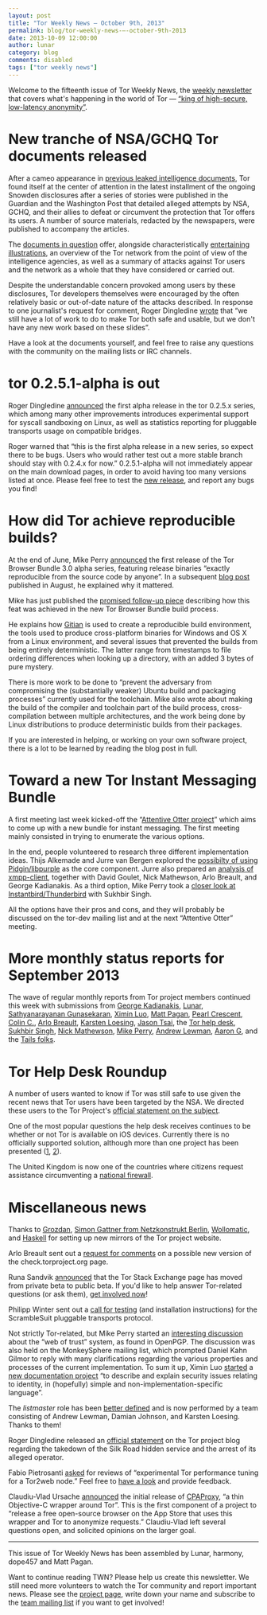 ```yaml
---
layout: post
title: "Tor Weekly News — October 9th, 2013"
permalink: blog/tor-weekly-news-—-october-9th-2013
date: 2013-10-09 12:00:00
author: lunar
category: blog
comments: disabled
tags: ["tor weekly news"]
---
```


Welcome to the fifteenth issue of Tor Weekly News, the [weekly newsletter](https://lists.torprojet.org/cgi-bin/mailman/listinfo/tor-news) that covers what's happening in the world of Tor — [“king of high-secure, low-latency anonymity”](http://www.theguardian.com/world/interactive/2013/oct/04/tor-high-secure-internet-anonymity).

New tranche of NSA/GCHQ Tor documents released
==============================================

After a cameo appearance in [previous leaked intelligence documents](https://blog.torproject.org/blog/tor-nsa-gchq-and-quick-ant-speculation), Tor found itself at the center of attention in the latest installment of the ongoing Snowden disclosures after a series of stories were published in the Guardian and the Washington Post that detailed alleged attempts by NSA, GCHQ, and their allies to defeat or circumvent the protection that Tor offers its users. A number of source materials, redacted by the newspapers, were published to accompany the articles.

The [documents in question](http://media.encrypted.cc/files/nsa) offer, alongside characteristically [entertaining illustrations](https://twitter.com/EFF/status/386291345301581825), an overview of the Tor network from the point of view of the intelligence agencies, as well as a summary of attacks against Tor users and the network as a whole that they have considered or carried out.

Despite the understandable concern provoked among users by these disclosures, Tor developers themselves were encouraged by the often relatively basic or out-of-date nature of the attacks described. In response to one journalist's request for comment, Roger Dingledine [wrote](https://blog.torproject.org/blog/yes-we-know-about-guardian-article#comment-35793) that “we still have a lot of work to do to make Tor both safe and usable, but we don't have any new work based on these slides”.

Have a look at the documents yourself, and feel free to raise any questions with the community on the mailing lists or IRC channels.

tor 0.2.5.1-alpha is out
========================

Roger Dingledine [announced](https://lists.torproject.org/pipermail/tor-talk/2013-October/030269.html) the first alpha release in the tor 0.2.5.x series, which among many other improvements introduces experimental support for syscall sandboxing on Linux, as well as statistics reporting for pluggable transports usage on compatible bridges.

Roger warned that “this is the first alpha release in a new series, so expect there to be bugs. Users who would rather test out a more stable branch should stay with 0.2.4.x for now.” 0.2.5.1-alpha will not immediately appear on the main download pages, in order to avoid having too many versions listed at once. Please feel free to test the [new release](https://www.torproject.org/dist/), and report any bugs you find!

How did Tor achieve reproducible builds?
========================================

At the end of June, Mike Perry [announced](https://blog.torproject.org/blog/tor-browser-bundle-30alpha2-released) the first release of the Tor Browser Bundle 3.0 alpha series, featuring release binaries “exactly reproducible from the source code by anyone”. In a subsequent [blog post](https://blog.torproject.org/blog/deterministic-builds-part-one-cyberwar-and-global-compromise) published in August, he explained why it mattered.

Mike has just published the [promised follow-up piece](https://blog.torproject.org/blog/deterministic-builds-part-two-technical-details) describing how this feat was achieved in the new Tor Browser Bundle build process.

He explains how [Gitian](http://gitian.org/howto.html) is used to create a reproducible build environment, the tools used to produce cross-platform binaries for Windows and OS X from a Linux environment, and several issues that prevented the builds from being entirely deterministic. The latter range from timestamps to file ordering differences when looking up a directory, with an added 3 bytes of pure mystery.

There is more work to be done to “prevent the adversary from compromising the (substantially weaker) Ubuntu build and packaging processes” currently used for the toolchain. Mike also wrote about making the build of the compiler and toolchain part of the build process, cross-compilation between multiple architectures, and the work being done by Linux distributions to produce deterministic builds from their packages.

If you are interested in helping, or working on your own software project, there is a lot to be learned by reading the blog post in full.

Toward a new Tor Instant Messaging Bundle
=========================================

A first meeting last week kicked-off the “[Attentive Otter project](https://trac.torproject.org/projects/tor/wiki/org/sponsors/Otter/Attentive)” which aims to come up with a new bundle for instant messaging. The first meeting mainly consisted in trying to enumerate the various options.

In the end, people volunteered to research three different implementation ideas. Thijs Alkemade and Jurre van Bergen explored the [possibilty of using Pidgin/libpurple](https://lists.torproject.org/pipermail/tor-dev/2013-October/005544.html) as the core component. Jurre also prepared an [analysis of xmpp-client](https://lists.torproject.org/pipermail/tor-dev/2013-October/005546.html), together with David Goulet, Nick Mathewson, Arlo Breault, and George Kadianakis. As a third option, Mike Perry took a [closer look at Instantbird/Thunderbird](https://lists.torproject.org/pipermail/tor-dev/2013-October/005555.html) with Sukhbir Singh.

All the options have their pros and cons, and they will probably be discussed on the tor-dev mailing list and at the next “Attentive Otter” meeting.

More monthly status reports for September 2013
==============================================

The wave of regular monthly reports from Tor project members continued this week with submissions from [George Kadianakis](https://lists.torproject.org/pipermail/tor-reports/2013-October/000346.html), [Lunar](https://lists.torproject.org/pipermail/tor-reports/2013-October/000347.html), [Sathyanarayanan Gunasekaran](https://lists.torproject.org/pipermail/tor-reports/2013-October/000348.html), [Ximin Luo](https://lists.torproject.org/pipermail/tor-reports/2013-October/000349.html), [Matt Pagan](https://lists.torproject.org/pipermail/tor-reports/2013-October/000350.html), [Pearl Crescent](https://lists.torproject.org/pipermail/tor-reports/2013-October/000351.html), [Colin C.](https://lists.torproject.org/pipermail/tor-reports/2013-October/000352.html), [Arlo Breault](https://lists.torproject.org/pipermail/tor-reports/2013-October/000353.html), [Karsten Loesing](https://lists.torproject.org/pipermail/tor-reports/2013-October/000354.html), [Jason Tsai](https://lists.torproject.org/pipermail/tor-reports/2013-October/000355.html), the [Tor help desk](https://lists.torproject.org/pipermail/tor-reports/2013-October/000356.html), [Sukhbir Singh](https://lists.torproject.org/pipermail/tor-reports/2013-October/000357.html), [Nick Mathewson](https://lists.torproject.org/pipermail/tor-reports/2013-October/000358.html), [Mike Perry](https://lists.torproject.org/pipermail/tor-reports/2013-October/000359.html), [Andrew Lewman](https://lists.torproject.org/pipermail/tor-reports/2013-October/000360.html), [Aaron G](https://lists.torproject.org/pipermail/tor-reports/2013-October/000361.html), and the [Tails folks](https://lists.torproject.org/pipermail/tor-reports/2013-October/000362.html).

Tor Help Desk Roundup
=====================

A number of users wanted to know if Tor was still safe to use given the recent news that Tor users have been targeted by the NSA. We directed these users to the Tor Project's [official statement on the subject](https://blog.torproject.org/blog/yes-we-know-about-guardian-article).

One of the most popular questions the help desk receives continues to be whether or not Tor is available on iOS devices. Currently there is no officially supported solution, although more than one project has been presented ([1](https://lists.torproject.org/pipermail/tor-dev/2013-October/005542.html), [2](https://trac.torproject.org/projects/tor/ticket/8933)).

The United Kingdom is now one of the countries where citizens request assistance circumventing a [national firewall](https://lists.torproject.org/pipermail/tor-talk/2013-July/029054.html).

Miscellaneous news
==================

Thanks to [Grozdan](https://lists.torproject.org/pipermail/tor-mirrors/2013-September/000366.html), [Simon Gattner from Netzkonstrukt Berlin](https://lists.torproject.org/pipermail/tor-mirrors/2013-September/000370.html), [Wollomatic](https://lists.torproject.org/pipermail/tor-mirrors/2013-October/000374.html), and [Haskell](https://lists.torproject.org/pipermail/tor-mirrors/2013-October/000375.html) for setting up new mirrors of the Tor project website.

Arlo Breault sent out a [request for comments](https://lists.torproject.org/pipermail/tor-talk/2013-October/030253.html) on a possible new version of the check.torproject.org page.

Runa Sandvik [announced](https://lists.torproject.org/pipermail/tor-talk/2013-October/030269.html) that the Tor Stack Exchange page has moved from private beta to public beta. If you'd like to help answer Tor-related questions (or ask them), [get involved now](http://tor.stackexchange.com/)!

Philipp Winter sent out a [call for testing](https://lists.torproject.org/pipermail/tor-talk/2013-October/030252.html) (and installation instructions) for the ScrambleSuit pluggable transports protocol.

Not strictly Tor-related, but Mike Perry started an [interesting discussion](https://lists.torproject.org/pipermail/tor-talk/2013-September/030235.html) about the “web of trust” system, as found in OpenPGP. The discussion was also held on the MonkeySphere mailing list, which prompted Daniel Kahn Gilmor to reply with many clarifications regarding the various properties and processes of the current implementation. To sum it up, Ximin Luo [started](https://lists.riseup.net/www/arc/monkeysphere/2013-10/msg00000.html) a [new documentation project](https://github.com/infinity0/idsec/) “to describe and explain security issues relating to identity, in (hopefully) simple and non-implementation-specific language”.

The *listmaster* role has been [better defined](https://trac.torproject.org/projects/tor/wiki/org/operations/Infrastructure/lists.torproject.org) and is now performed by a team consisting of Andrew Lewman, Damian Johnson, and Karsten Loesing. Thanks to them!

Roger Dingledine released an [official statement](https://blog.torproject.org/blog/tor-and-silk-road-takedown) on the Tor project blog regarding the takedown of the Silk Road hidden service and the arrest of its alleged operator.

Fabio Pietrosanti [asked](https://lists.torproject.org/pipermail/tor-talk/2013-October/030405.html) for reviews of “experimental Tor performance tuning for a Tor2web node.” Feel free to [have a look](https://github.com/globaleaks/Tor2web-3.0/wiki/Performance-tuning) and provide feedback.

Claudiu-Vlad Ursache [announced](https://lists.torproject.org/pipermail/tor-dev/2013-October/005545.html) the initial release of [CPAProxy](https://github.com/ursachec/CPAProxy), “a thin Objective-C wrapper around Tor”. This is the first component of a project to “release a free open-source browser on the App Store that uses this wrapper and Tor to anonymize requests.” Claudiu-Vlad left several questions open, and solicited opinions on the larger goal.

* * * * *

This issue of Tor Weekly News has been assembled by Lunar, harmony, dope457 and Matt Pagan.

Want to continue reading TWN? Please help us create this newsletter. We still need more volunteers to watch the Tor community and report important news. Please see the [project page](https://trac.torproject.org/projects/tor/wiki/TorWeeklyNews), write down your name and subscribe to the [team mailing list](https://lists.torproject.org/cgi-bin/mailman/listinfo/news-team) if you want to get involved!

